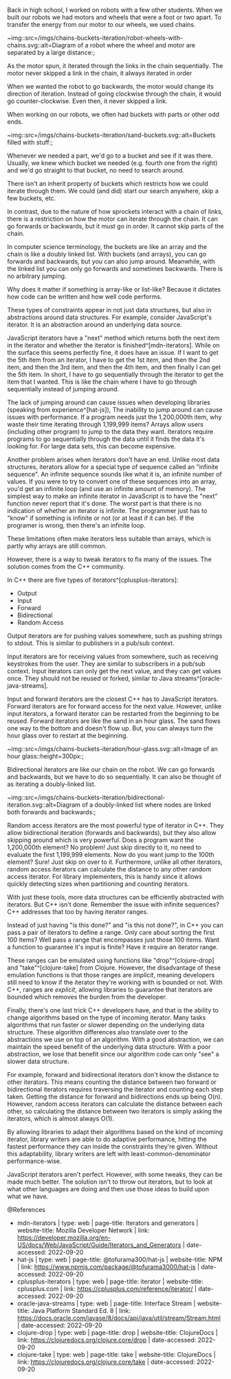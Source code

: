 Back in high school, I worked on robots with a few other students.
When we built our robots we had motors and wheels that were a foot or two apart.
To transfer the energy from our motor to our wheels, we used chains.

~img::src=/imgs/chains-buckets-iteration/robot-wheels-with-chains.svg::alt=Diagram of a robot where the wheel and motor are separated by a large distance:;

As the motor spun, it iterated through the links in the chain sequentially.
The motor never skipped a link in the chain, it always iterated in order

When we wanted the robot to go backwards, the motor would change its direction of iteration.
Instead of going clockwise through the chain, it would go counter-clockwise.
Even then, it never skipped a link.

When working on our robots, we often had buckets with parts or other odd ends.

~img::src=/imgs/chains-buckets-iteration/sand-buckets.svg::alt=Buckets filled with stuff:;

Whenever we needed a part, we'd go to a bucket and see if it was there.
Usually, we knew which bucket we needed (e.g. fourth one from the right) and we'd go straight to that bucket,
no need to search around.

There isn't an inherit property of buckets which restricts how we could iterate through them.
We could (and did) start our search anywhere, skip a few buckets, etc.

In contrast, due to the nature of how sprockets interact with a chain of links, there is a
restriction on how the motor can iterate through the chain. It can go forwards or backwards,
but it must go in order. It cannot skip parts of the chain.

In computer science terminology, the buckets are like an array and the chain is like a doubly linked list.
With buckets (and arrays), you can go forwards and backwards, but you can also jump around.
Meanwhile, with the linked list you can only go forwards and sometimes backwards.
There is no arbitrary jumping.

Why does it matter if something is array-like or list-like?
Because it dictates how code can be written and how well code performs.

These types of constraints appear in not just data structures, but also in abstractions around data structures.
For example, consider JavaScript's iterator.
It is an abstraction around an underlying data source.

JavaScript iterators have a "next" method which returns both the next item in
the iterator and whether the iterator is finished^[mdn-iterators].
While on the surface this seems perfectly fine, it does have an issue.
If I want to get the 5th item from an iterator, I have to get the 1st item, and then the 2nd item,
and then the 3rd item, and then the 4th item, and then finally I can get the 5th item.
In short, I have to go sequentially through the iterator to get the item that I wanted.
This is like the chain where I have to go through sequentially instead of jumping around.

The lack of jumping around can cause issues when developing libraries (speaking from experience^[hat-js]),
The inability to jump around can cause issues with performance.
If a program needs just the 1,200,000th item, why waste their time iterating through 1,199,999 items?
Arrays allow users (including other program) to jump to the data they want.
Iterators require programs to go sequentially through the data until it finds the data it's looking for.
For large data sets, this can become expensive.

Another problem arises when iterators don't have an end.
Unlike most data structures, iterators allow for a special type of sequence called an "infinite sequence".
An infinite sequence sounds like what it is, an infinite number of values.
If you were to try to convert one of these sequences into an array, you'd get an infinite loop (and use an infinite amount of memory).
The simplest way to make an infinite iterator in JavaScript is to have the "next" function never report that it's done.
The worst part is that there is no indication of whether an iterator is infinite.
The programmer just has to "know" if something is infinite or not (or at least if it can be).
If the programer is wrong, then there's an infinite loop.

These limitations often make iterators less suitable than arrays, which is partly why arrays are still common.

However, there is a way to tweak iterators to fix many of the issues.
The solution comes from the C++ community.

In C++ there are five types of iterators^[cplusplus-iterators]:
* Output
* Input
* Forward
* Bidirectional
* Random Access

Output iterators are for pushing values somewhere, such as pushing strings to stdout.
This is similar to publishers in a pub/sub context.

Input iterators are for receiving values from somewhere, such as receiving keystrokes from the user.
They are similar to subscribers in a pub/sub context.
Input iterators can only get the next value, and they can get values once.
They should not be reused or forked, similar to Java streams^[oracle-java-streams].

Input and forward iterators are the closest C++ has to JavaScript iterators.
Forward iterators are for forward access for the next value.
However, unlike input iterators, a forward iterator can be restarted from the beginning to be reused.
Forward iterators are like the sand in an hour glass.
The sand flows one way to the bottom and doesn't flow up.
But, you can always turn the hour glass over to restart at the beginning.

~img::src=/imgs/chains-buckets-iteration/hour-glass.svg::alt=Image of an hour glass::height=300px:;

Bidirectional iterators are like our chain on the robot.
We can go forwards and backwards, but we have to do so sequentially.
It can also be thought of as iterating a doubly-linked list.

~img::src=/imgs/chains-buckets-iteration/bidirectional-iteration.svg::alt=Diagram of a doubly-linked list where nodes are linked both forwards and backwards:;

Random access iterators are the most powerful type of iterator in C++.
They allow bidirectional iteration (forwards and backwards), but they also allow skipping around which is very powerful.
Does a program want the 1,200,000th element?
No problem! Just skip directly to it, no need to evaluate the first 1,199,999 elements.
Now do you want jump to the 100th element? Sure! Just skip on over to it.
Furthermore, unlike all other iterators, random access iterators can calculate the distance to any other random access iterator.
For library implementers, this is handy since it allows quickly detecting sizes when partitioning and counting iterators.

With just these tools, more data structures can be efficiently abstracted with iterators.
But C++ isn't done. Remember the issue with infinite sequences?
C++ addresses that too by having iterator ranges.

Instead of just having "is this done?" and "is this not done?", in C++ you can pass a pair of iterators
to define a range. Only care about sorting the first 100 items? Well pass a range that encompasses just those 100 items.
Want a function to guarantee it's input is finite? Have it require an iterator range.

These ranges can be emulated using functions like "drop"^[clojure-drop] and "take"^[clojure-take] from Clojure.
However, the disadvantage of these emulation functions is that those ranges are *implicit*, meaning developers still
need to know if the iterator they're working with is bounded or not.
With C++, ranges are *explicit*, allowing libraries to guarantee that iterators are bounded which removes the burden from the developer.

Finally, there's one last trick C++ developers have, and that is the ability to change algorithms
based on the type of incoming iterator.
Many tasks algorithms that run faster or slower depending on the underlying data structure.
These algorithm differences also translate over to the abstractions we use on top of an algorithm.
With a good abstraction, we can maintain the speed benefit of the underlying data structure.
With a poor abstraction, we lose that benefit since our algorithm code can only "see" a slower data structure.

For example, forward and bidirectional iterators don't know the distance to other iterators.
This means counting the distance between two forward or bidirectional iterators requires traversing
the iterator and counting each step taken.
Getting the distance for forward and bidirections ends up being O(n).
However, random access iterators can calculate the distance between each other, so calculating
the distance between two iterators is simply asking the iterators, which is almost always O(1).

By allowing libraries to adapt their algorithms based on the kind of incoming iterator,
library writers are able to do adaptive performance, hitting the fastest performance they can
inside the constraints they're given.
Without this adaptability, library writers are left with least-common-denominator performance-wise.

JavaScript iterators aren't perfect.
However, with some tweaks, they can be made much better.
The solution isn't to throw out iterators, but to look at what other languages are doing
and then use those ideas to build upon what we have.

@References
* mdn-iterators
  | type: web
  | page-title: Iterators and generators
  | website-title: Mozilla Developer Network
  | link: https://developer.mozilla.org/en-US/docs/Web/JavaScript/Guide/Iterators_and_Generators
  | date-accessed: 2022-09-20
* hat-js
  | type: web
  | page-title: @tofurama300/hat-js
  | website-title: NPM
  | link: https://www.npmjs.com/package/@tofurama3000/hat-js
  | date-accessed: 2022-09-20
* cplusplus-iterators
  | type: web
  | page-title: iterator
  | website-title: cplusplus.com
  | link: https://cplusplus.com/reference/iterator/
  | date-accessed: 2022-09-20
* oracle-java-streams
  | type: web
  | page-title: Interface Stream<T>
  | website-title: Java Platform Standard Ed. 8
  | link: https://docs.oracle.com/javase/8/docs/api/java/util/stream/Stream.html
  | date-accessed: 2022-09-20
* clojure-drop
  | type: web
  | page-title: drop
  | website-title: ClojureDocs
  | link: https://clojuredocs.org/clojure.core/drop
  | date-accessed: 2022-09-20
* clojure-take
  | type: web
  | page-title: take
  | website-title: ClojureDocs
  | link: https://clojuredocs.org/clojure.core/take
  | date-accessed: 2022-09-20
